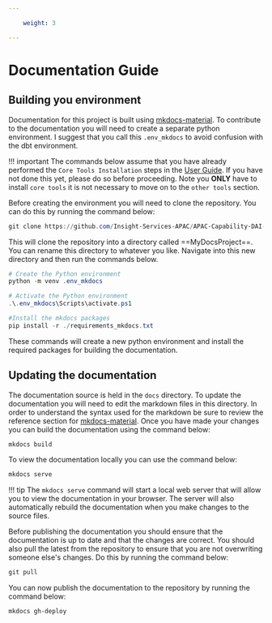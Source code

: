```yaml
---

    weight: 3

---
```

# Documentation Guide

## Building you environment 
Documentation for this project is built using [mkdocs-material](https://squidfunk.github.io/mkdocs-material/). To contribute to the documentation you will need to create a separate python environment. I suggest that you call this `.env_mkdocs` to avoid confusion with the dbt environment. 

!!! important 
    The commands below assume that you have already performed the `Core Tools Installation` steps in the [User Guide](../user_guide/initial_setup/#core-tools-installation). If you have not done this yet, please do so before proceeding. Note you **ONLY** have to install `core tools` it is not necessary to move on to the `other tools` section. 


Before creating the environment you will need to clone the repository. You can do this by running the command below:

``` powershell title="clone the repository"
git clone https://github.com/Insight-Services-APAC/APAC-Capability-DAI-DbtFabricSparkNb.git MyDocsProject

```
This will clone the repository into a directory called ==MyDocsProject==. You can rename this directory to whatever you like. Navigate into this new directory and then run the commands below.

``` powershell title="Create and activate the Python environment"
# Create the Python environment
python -m venv .env_mkdocs

# Activate the Python environment
.\.env_mkdocs\Scripts\activate.ps1

#Install the mkdocs packages
pip install -r ./requirements_mkdocs.txt

```

These commands will create a new python environment and install the required packages for building the documentation. 

## Updating the documentation
The documentation source is held in the `docs` directory. To update the documentation you will need to edit the markdown files in this directory. In order to understand the syntax used for the markdown be sure to review the reference section for [mkdocs-material](https://squidfunk.github.io/mkdocs-material/reference/). Once you have made your changes you can build the documentation using the command below:

``` powershell title="Build the documentation"
mkdocs build
```

To view the documentation locally you can use the command below:

``` powershell title="View the documentation locally"
mkdocs serve
```

!!! tip
    The `mkdocs serve` command will start a local web server that will allow you to view the documentation in your browser. The server will also automatically rebuild the documentation when you make changes to the source files.


Before publishing the documentation you should ensure that the documentation is up to date and that the changes are correct. You should also pull the latest from the repository to ensure that you are not overwriting someone else's changes. Do this by running the command below:

``` powershell title="Pull the latest changes from the repository"
git pull
```

You can now publish the documentation to the repository by running the command below:

``` powershell title="Publish the documentation"
mkdocs gh-deploy
```

